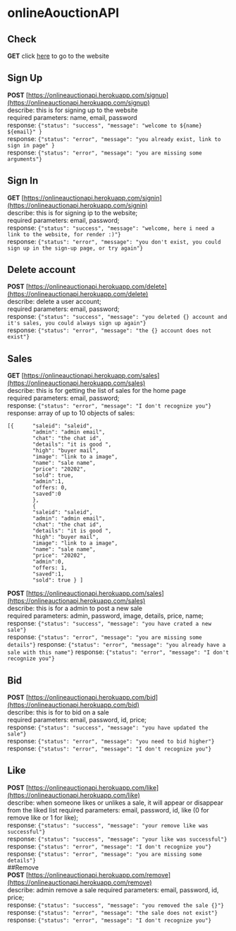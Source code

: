 # onlineAouctionAPI
## Check
**GET** click [here](https://onlineauctionapi.herokuapp.com/) to go to the website
## Sign Up
**POST** [https://onlineauctionapi.herokuapp.com/signup](https://onlineauctionapi.herokuapp.com/signup)   
describe: this is for signing up to the website   
required parameters: name, email, password      
response: `{"status": "success", "message": "welcome to ${name} ${email}" }`   
response: `{"status": "error", "message": "you already exist, link to sign in page" }`   
response: `{"status": "error", "message": "you are missing some arguments"}`
## Sign In
**GET** [https://onlineauctionapi.herokuapp.com/signin](https://onlineauctionapi.herokuapp.com/signin)   
describe: this is for signing ip to the website;   
required parameters: email, password;    
response: `{"status": "success", "message": "welcome, here i need a link to the website, for render :)"}`    
response: `{"status": "error", "message": "you don't exist, you could sign up in the sign-up page, or try again"}`  
## Delete account   
**POST**  [https://onlineauctionapi.herokuapp.com/delete](https://onlineauctionapi.herokuapp.com/delete)   
describe: delete a user account;  
required parameters: email, password;  
response: `{"status": "success", "message": "you deleted {} account and it's sales, you could always sign up again"}`  
response: `{"status": "error", "message": "the {} account does not exist"}`
## Sales
**GET** [https://onlineauctionapi.herokuapp.com/sales](https://onlineauctionapi.herokuapp.com/sales)   
describe: this is for getting the list of sales for the home page   
required parameters: email, password;   
response: `{"status": "error", "message": "I don't recognize you"}`  
response: array of up to 10 objects of sales:
```
[{      "saleid": "saleid",
        "admin": "admin email",
        "chat": "the chat id",
        "details": "it is good ", 
        "high": "buyer mail",
        "image": "link to a image",
        "name": "sale name",
        "price": "20202",   
        "sold": true,
        "admin":1,
        "offers: 0,
        "saved":0
        }, 
        { 
        "saleid": "saleid",
        "admin": "admin email",
        "chat": "the chat id",
        "details": "it is good ", 
        "high": "buyer mail",
        "image": "link to a image",
        "name": "sale name",
        "price": "20202", 
        "admin":0,
        "offers: 1,
        "saved":1, 
        "sold": true } ]
```
**POST** [https://onlineauctionapi.herokuapp.com/sales](https://onlineauctionapi.herokuapp.com/sales)    
describe: this is for a admin to post a new sale   
required parameters: admin, password, image, details, price, name;     
response: `{"status": "success", "message": "you have crated a new sale"}`   
response: `{"status": "error", "message": "you are missing some details"}`
response: `{"status": "error", "message": "you already have a sale with this name"}`
response: `{"status": "error", "message": "I don't recognize you"}`
## Bid
**POST** [https://onlineauctionapi.herokuapp.com/bid](https://onlineauctionapi.herokuapp.com/bid)     
describe: this is for to bid on a sale   
required parameters: email, password, id, price;    
response: `{"status": "success", "message": "you have updated the sale"}`  
response: `{"status": "error", "message": "you need to bid higher"}`    
response: `{"status": "error", "message": "I don't recognize you"}`  
## Like
**POST** [https://onlineauctionapi.herokuapp.com/like](https://onlineauctionapi.herokuapp.com/like)    
describe: when someone likes or unlikes a sale, it will appear or disappear from the liked list
required parameters: email, password, id, like (0 for remove like or 1 for like);   
response: `{"status": "success", "message": "your remove like was successful"}`    
response: `{"status": "success", "message": "your like was successful"}`   
response: `{"status": "error", "message": "I don't recognize you"}`    
response: `{"status": "error", "message": "you are missing some details"}`  
##Remove  
**POST** [https://onlineauctionapi.herokuapp.com/remove](https://onlineauctionapi.herokuapp.com/remove)    
describe: admin remove a sale
required parameters: email, password, id, price;  
response: `{"status": "success", "message": "you removed the sale {}"}`  
response: `{"status": "error", "message": "the sale does not exist"}`  
response: `{"status": "error", "message": "I don't recognize you"}`